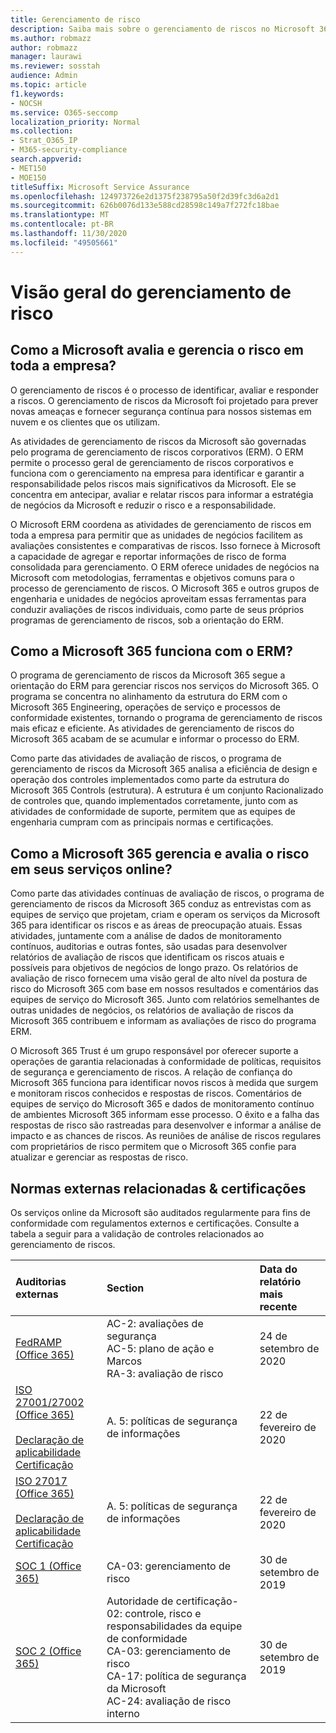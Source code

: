 ```yaml
---
title: Gerenciamento de risco
description: Saiba mais sobre o gerenciamento de riscos no Microsoft 365
ms.author: robmazz
author: robmazz
manager: laurawi
ms.reviewer: sosstah
audience: Admin
ms.topic: article
f1.keywords:
- NOCSH
ms.service: O365-seccomp
localization_priority: Normal
ms.collection:
- Strat_O365_IP
- M365-security-compliance
search.appverid:
- MET150
- MOE150
titleSuffix: Microsoft Service Assurance
ms.openlocfilehash: 124973726e2d1375f238795a50f2d39fc3d6a2d1
ms.sourcegitcommit: 626b0076d133e588cd28598c149a7f272fc18bae
ms.translationtype: MT
ms.contentlocale: pt-BR
ms.lasthandoff: 11/30/2020
ms.locfileid: "49505661"
---
```

# <a name="risk-management-overview"></a>Visão geral do gerenciamento de risco

## <a name="how-does-microsoft-assess-and-manage-risk-across-the-enterprise"></a>Como a Microsoft avalia e gerencia o risco em toda a empresa?

O gerenciamento de riscos é o processo de identificar, avaliar e responder a riscos. O gerenciamento de riscos da Microsoft foi projetado para prever novas ameaças e fornecer segurança contínua para nossos sistemas em nuvem e os clientes que os utilizam.

As atividades de gerenciamento de riscos da Microsoft são governadas pelo programa de gerenciamento de riscos corporativos (ERM). O ERM permite o processo geral de gerenciamento de riscos corporativos e funciona com o gerenciamento na empresa para identificar e garantir a responsabilidade pelos riscos mais significativos da Microsoft. Ele se concentra em antecipar, avaliar e relatar riscos para informar a estratégia de negócios da Microsoft e reduzir o risco e a responsabilidade.

O Microsoft ERM coordena as atividades de gerenciamento de riscos em toda a empresa para permitir que as unidades de negócios facilitem as avaliações consistentes e comparativas de riscos. Isso fornece à Microsoft a capacidade de agregar e reportar informações de risco de forma consolidada para gerenciamento. O ERM oferece unidades de negócios na Microsoft com metodologias, ferramentas e objetivos comuns para o processo de gerenciamento de riscos. O Microsoft 365 e outros grupos de engenharia e unidades de negócios aproveitam essas ferramentas para conduzir avaliações de riscos individuais, como parte de seus próprios programas de gerenciamento de riscos, sob a orientação do ERM.

## <a name="how-does-microsoft-365-work-with-erm"></a>Como a Microsoft 365 funciona com o ERM?

O programa de gerenciamento de riscos da Microsoft 365 segue a orientação do ERM para gerenciar riscos nos serviços do Microsoft 365. O programa se concentra no alinhamento da estrutura do ERM com o Microsoft 365 Engineering, operações de serviço e processos de conformidade existentes, tornando o programa de gerenciamento de riscos mais eficaz e eficiente. As atividades de gerenciamento de riscos do Microsoft 365 acabam de se acumular e informar o processo do ERM.

Como parte das atividades de avaliação de riscos, o programa de gerenciamento de riscos da Microsoft 365 analisa a eficiência de design e operação dos controles implementados como parte da estrutura do Microsoft 365 Controls (estrutura). A estrutura é um conjunto Racionalizado de controles que, quando implementados corretamente, junto com as atividades de conformidade de suporte, permitem que as equipes de engenharia cumpram com as principais normas e certificações.

## <a name="how-does-microsoft-365-manage-and-assess-risk-in-its-online-services"></a>Como a Microsoft 365 gerencia e avalia o risco em seus serviços online?

Como parte das atividades contínuas de avaliação de riscos, o programa de gerenciamento de riscos da Microsoft 365 conduz as entrevistas com as equipes de serviço que projetam, criam e operam os serviços da Microsoft 365 para identificar os riscos e as áreas de preocupação atuais. Essas atividades, juntamente com a análise de dados de monitoramento contínuos, auditorias e outras fontes, são usadas para desenvolver relatórios de avaliação de riscos que identificam os riscos atuais e possíveis para objetivos de negócios de longo prazo. Os relatórios de avaliação de risco fornecem uma visão geral de alto nível da postura de risco do Microsoft 365 com base em nossos resultados e comentários das equipes de serviço do Microsoft 365. Junto com relatórios semelhantes de outras unidades de negócios, os relatórios de avaliação de riscos da Microsoft 365 contribuem e informam as avaliações de risco do programa ERM.

O Microsoft 365 Trust é um grupo responsável por oferecer suporte a operações de garantia relacionadas à conformidade de políticas, requisitos de segurança e gerenciamento de riscos. A relação de confiança do Microsoft 365 funciona para identificar novos riscos à medida que surgem e monitoram riscos conhecidos e respostas de riscos. Comentários de equipes de serviço do Microsoft 365 e dados de monitoramento contínuo de ambientes Microsoft 365 informam esse processo. O êxito e a falha das respostas de risco são rastreadas para desenvolver e informar a análise de impacto e as chances de riscos. As reuniões de análise de riscos regulares com proprietários de risco permitem que o Microsoft 365 confie para atualizar e gerenciar as respostas de risco.

## <a name="related-external-regulations--certifications"></a>Normas externas relacionadas & certificações

Os serviços online da Microsoft são auditados regularmente para fins de conformidade com regulamentos externos e certificações. Consulte a tabela a seguir para a validação de controles relacionados ao gerenciamento de riscos.

| **Auditorias externas** | **Section** | **Data do relatório mais recente** |
|:--------------------|:------------|:-----------------------|
| [FedRAMP (Office 365)](https://compliance.microsoft.com/compliancemanager) | AC-2: avaliações de segurança <br> AC-5: plano de ação e Marcos <br> RA-3: avaliação de risco | 24 de setembro de 2020 |
| [ISO 27001/27002 (Office 365)](https://servicetrust.microsoft.com/ViewPage/MSComplianceGuideV3?command=Download&downloadType=Document&downloadId=d7864d4f-e053-4cc4-a964-fa526d07c3be&tab=7027ead0-3d6b-11e9-b9e1-290b1eb4cdeb&docTab=7027ead0-3d6b-11e9-b9e1-290b1eb4cdeb_ISO_Reports) <br><br> [Declaração de aplicabilidade](https://servicetrust.microsoft.com/ViewPage/MSComplianceGuide?command=Download&downloadType=Document&downloadId=8ee1e46b-2ada-4e7b-bb7d-4c55a8cb6fcd&docTab=4ce99610-c9c0-11e7-8c2c-f908a777fa4d_ISO_Reports) <br> [Certificação](https://servicetrust.microsoft.com/ViewPage/MSComplianceGuideV3?command=Download&downloadType=Document&downloadId=1e84a14a-2468-45ac-9412-5e53250d57ec&tab=7027ead0-3d6b-11e9-b9e1-290b1eb4cdeb&docTab=7027ead0-3d6b-11e9-b9e1-290b1eb4cdeb_ISO_Reports) | A. 5: políticas de segurança de informações | 22 de fevereiro de 2020 |
| [ISO 27017 (Office 365)](https://servicetrust.microsoft.com/ViewPage/MSComplianceGuideV3?command=Download&downloadType=Document&downloadId=d7864d4f-e053-4cc4-a964-fa526d07c3be&tab=7027ead0-3d6b-11e9-b9e1-290b1eb4cdeb&docTab=7027ead0-3d6b-11e9-b9e1-290b1eb4cdeb_ISO_Reports) <br><br> [Declaração de aplicabilidade](https://servicetrust.microsoft.com/ViewPage/MSComplianceGuide?command=Download&downloadType=Document&downloadId=8ee1e46b-2ada-4e7b-bb7d-4c55a8cb6fcd&docTab=4ce99610-c9c0-11e7-8c2c-f908a777fa4d_ISO_Reports) <br> [Certificação](https://servicetrust.microsoft.com/ViewPage/MSComplianceGuideV3?command=Download&downloadType=Document&downloadId=70de0999-5451-43a3-9ef4-761e8fbfb1a3&tab=7027ead0-3d6b-11e9-b9e1-290b1eb4cdeb&docTab=7027ead0-3d6b-11e9-b9e1-290b1eb4cdeb_ISO_Reports) | A. 5: políticas de segurança de informações | 22 de fevereiro de 2020 |
| [SOC 1 (Office 365)](https://servicetrust.microsoft.com/ViewPage/MSComplianceGuideV3?command=Download&downloadType=Document&downloadId=b07c0f7b-6bd5-4544-8255-7a5f14bf914a&tab=7027ead0-3d6b-11e9-b9e1-290b1eb4cdeb&docTab=7027ead0-3d6b-11e9-b9e1-290b1eb4cdeb_SOC_/_SSAE_16_Reports) | CA-03: gerenciamento de risco | 30 de setembro de 2019 |
| [SOC 2 (Office 365)](https://servicetrust.microsoft.com/ViewPage/MSComplianceGuideV3?command=Download&downloadType=Document&downloadId=fa062990-e758-4ddc-ace3-7fb21a301d09&tab=7027ead0-3d6b-11e9-b9e1-290b1eb4cdeb&docTab=7027ead0-3d6b-11e9-b9e1-290b1eb4cdeb_SOC_/_SSAE_16_Rep-11e9-b9e1-290b1eb4cdeb_SOC_/_SSAE_16_Reports) | Autoridade de certificação-02: controle, risco e responsabilidades da equipe de conformidade <br> CA-03: gerenciamento de risco <br> CA-17: política de segurança da Microsoft <br> AC-24: avaliação de risco interno | 30 de setembro de 2019 |
